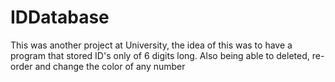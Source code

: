# IDDatabase
This was another project at University, the idea of this was to have a program that stored ID's only of 6 digits long. Also being able to deleted, re-order and change the color of any number
